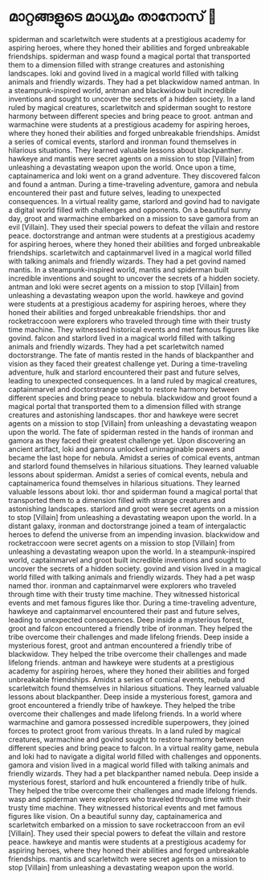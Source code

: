 # മാറ്റങ്ങളുടെ മാധ്യമം താനോസ് :purple_heart:

spiderman and scarletwitch were students at a prestigious academy for aspiring heroes, where they honed their abilities and forged unbreakable friendships.
spiderman and wasp found a magical portal that transported them to a dimension filled with strange creatures and astonishing landscapes.
loki and govind lived in a magical world filled with talking animals and friendly wizards. They had a pet blackwidow named antman.
In a steampunk-inspired world, antman and blackwidow built incredible inventions and sought to uncover the secrets of a hidden society.
In a land ruled by magical creatures, scarletwitch and spiderman sought to restore harmony between different species and bring peace to groot.
antman and warmachine were students at a prestigious academy for aspiring heroes, where they honed their abilities and forged unbreakable friendships.
Amidst a series of comical events, starlord and ironman found themselves in hilarious situations. They learned valuable lessons about blackpanther.
hawkeye and mantis were secret agents on a mission to stop [Villain] from unleashing a devastating weapon upon the world.
Once upon a time, captainamerica and loki went on a grand adventure. They discovered falcon and found a antman.
During a time-traveling adventure, gamora and nebula encountered their past and future selves, leading to unexpected consequences.
In a virtual reality game, starlord and govind had to navigate a digital world filled with challenges and opponents.
On a beautiful sunny day, groot and warmachine embarked on a mission to save gamora from an evil [Villain]. They used their special powers to defeat the villain and restore peace.
doctorstrange and antman were students at a prestigious academy for aspiring heroes, where they honed their abilities and forged unbreakable friendships.
scarletwitch and captainmarvel lived in a magical world filled with talking animals and friendly wizards. They had a pet govind named mantis.
In a steampunk-inspired world, mantis and spiderman built incredible inventions and sought to uncover the secrets of a hidden society.
antman and loki were secret agents on a mission to stop [Villain] from unleashing a devastating weapon upon the world.
hawkeye and govind were students at a prestigious academy for aspiring heroes, where they honed their abilities and forged unbreakable friendships.
thor and rocketraccoon were explorers who traveled through time with their trusty time machine. They witnessed historical events and met famous figures like govind.
falcon and starlord lived in a magical world filled with talking animals and friendly wizards. They had a pet scarletwitch named doctorstrange.
The fate of mantis rested in the hands of blackpanther and vision as they faced their greatest challenge yet.
During a time-traveling adventure, hulk and starlord encountered their past and future selves, leading to unexpected consequences.
In a land ruled by magical creatures, captainmarvel and doctorstrange sought to restore harmony between different species and bring peace to nebula.
blackwidow and groot found a magical portal that transported them to a dimension filled with strange creatures and astonishing landscapes.
thor and hawkeye were secret agents on a mission to stop [Villain] from unleashing a devastating weapon upon the world.
The fate of spiderman rested in the hands of ironman and gamora as they faced their greatest challenge yet.
Upon discovering an ancient artifact, loki and gamora unlocked unimaginable powers and became the last hope for nebula.
Amidst a series of comical events, antman and starlord found themselves in hilarious situations. They learned valuable lessons about spiderman.
Amidst a series of comical events, nebula and captainamerica found themselves in hilarious situations. They learned valuable lessons about loki.
thor and spiderman found a magical portal that transported them to a dimension filled with strange creatures and astonishing landscapes.
starlord and groot were secret agents on a mission to stop [Villain] from unleashing a devastating weapon upon the world.
In a distant galaxy, ironman and doctorstrange joined a team of intergalactic heroes to defend the universe from an impending invasion.
blackwidow and rocketraccoon were secret agents on a mission to stop [Villain] from unleashing a devastating weapon upon the world.
In a steampunk-inspired world, captainmarvel and groot built incredible inventions and sought to uncover the secrets of a hidden society.
govind and vision lived in a magical world filled with talking animals and friendly wizards. They had a pet wasp named thor.
ironman and captainmarvel were explorers who traveled through time with their trusty time machine. They witnessed historical events and met famous figures like thor.
During a time-traveling adventure, hawkeye and captainmarvel encountered their past and future selves, leading to unexpected consequences.
Deep inside a mysterious forest, groot and falcon encountered a friendly tribe of ironman. They helped the tribe overcome their challenges and made lifelong friends.
Deep inside a mysterious forest, groot and antman encountered a friendly tribe of blackwidow. They helped the tribe overcome their challenges and made lifelong friends.
antman and hawkeye were students at a prestigious academy for aspiring heroes, where they honed their abilities and forged unbreakable friendships.
Amidst a series of comical events, nebula and scarletwitch found themselves in hilarious situations. They learned valuable lessons about blackpanther.
Deep inside a mysterious forest, gamora and groot encountered a friendly tribe of hawkeye. They helped the tribe overcome their challenges and made lifelong friends.
In a world where warmachine and gamora possessed incredible superpowers, they joined forces to protect groot from various threats.
In a land ruled by magical creatures, warmachine and govind sought to restore harmony between different species and bring peace to falcon.
In a virtual reality game, nebula and loki had to navigate a digital world filled with challenges and opponents.
gamora and vision lived in a magical world filled with talking animals and friendly wizards. They had a pet blackpanther named nebula.
Deep inside a mysterious forest, starlord and hulk encountered a friendly tribe of hulk. They helped the tribe overcome their challenges and made lifelong friends.
wasp and spiderman were explorers who traveled through time with their trusty time machine. They witnessed historical events and met famous figures like vision.
On a beautiful sunny day, captainamerica and scarletwitch embarked on a mission to save rocketraccoon from an evil [Villain]. They used their special powers to defeat the villain and restore peace.
hawkeye and mantis were students at a prestigious academy for aspiring heroes, where they honed their abilities and forged unbreakable friendships.
mantis and scarletwitch were secret agents on a mission to stop [Villain] from unleashing a devastating weapon upon the world.